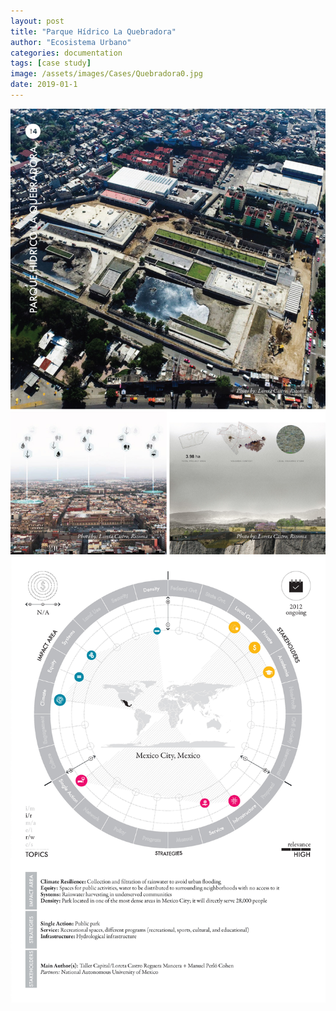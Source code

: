 ```yaml
---
layout: post
title: "Parque Hídrico La Quebradora"
author: "Ecosistema Urbano"
categories: documentation
tags: [case study]
image: /assets/images/Cases/Quebradora0.jpg
date: 2019-01-1
---
```


![Quebradora0](/assets/images/Cases/Quebradora0.jpg)
![Quebradora1](/assets/images/Cases/Quebradora1.jpg)
